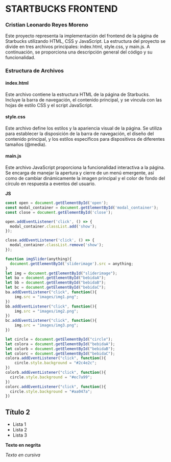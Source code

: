 # STARTBUCKS FRONTEND
### Cristian Leonardo Reyes Moreno

Este proyecto representa la implementación del frontend de la página de Starbucks utilizando HTML, CSS y JavaScript. La estructura del proyecto se divide en tres archivos principales: index.html, style.css, y main.js. A continuación, se proporciona una descripción general del código y su funcionalidad.

### Estructura de Archivos
#### index.html
Este archivo contiene la estructura HTML de la página de Starbucks. Incluye la barra de navegación, el contenido principal, y se vincula con las hojas de estilo CSS y el script JavaScript.

#### style.css
Este archivo define los estilos y la apariencia visual de la página. Se utiliza para establecer la disposición de la barra de navegación, el diseño del contenido principal, y los estilos específicos para dispositivos de diferentes tamaños (@media).

#### main.js
Este archivo JavaScript proporciona la funcionalidad interactiva a la página. Se encarga de manejar la apertura y cierre de un menú emergente, así como de cambiar dinámicamente la imagen principal y el color de fondo del círculo en respuesta a eventos del usuario. 

**JS**
```js
const open = document.getElementById('open');
const modal_container = document.getElementById('modal_container');
const close = document.getElementById('close');

open.addEventListener('click', () => {
  modal_container.classList.add('show'); 
});

close.addEventListener('click', () => {
  modal_container.classList.remove('show');
});

function imgSlider(anything){
  document.getElementById('sliderimage').src = anything;
}
let img = document.getElementById("sliderimage");
let ba = document.getElementById("bebidaA");
let bb = document.getElementById("bebidaB");
let bc = document.getElementById("bebidaC");
ba.addEventListener("click", function(){
    img.src = "images/img1.png";
})
bb.addEventListener("click", function(){
    img.src = "images/img2.png";
})
bc.addEventListener("click", function(){
    img.src = "images/img3.png";
}) 

let circle = document.getElementById("circle");
let colora = document.getElementById("bebidaA");
let colorb = document.getElementById("bebidaB");
let colorc = document.getElementById("bebidaC");
colora.addEventListener("click", function(){
    circle.style.background = "#2c4e2c";
})
colorb.addEventListener("click", function(){
  circle.style.background = "#ec7a99";
})
colorc.addEventListener("click", function(){
  circle.style.background = "#aa047a";
})

```
## Título 2

* Lista 1
* Lista 2
* Lista 3

**Texto en negrita**

*Texto en cursiva*
